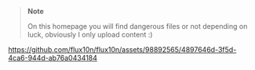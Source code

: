 > **Note**
>
> On this homepage you will find dangerous files or not depending on luck, obviously I only upload content :)


https://github.com/flux10n/flux10n/assets/98892565/4897646d-3f5d-4ca6-944d-ab76a0434184

